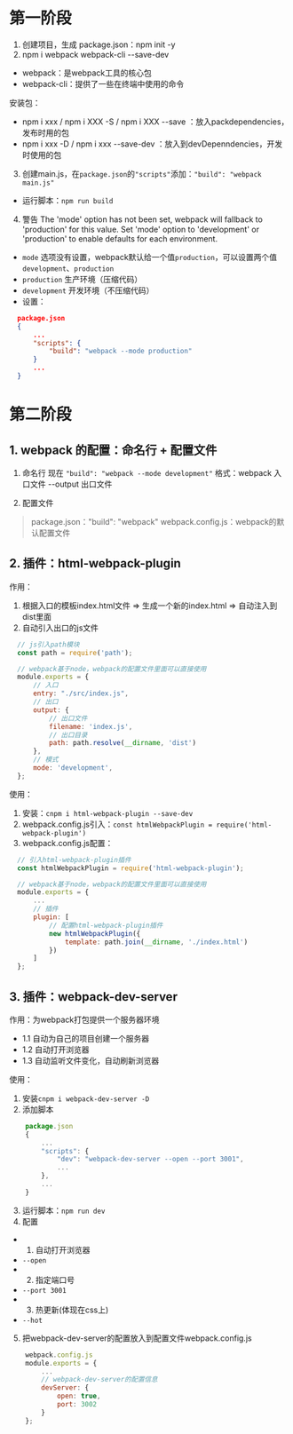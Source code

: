 # 第一阶段
1. 创建项目，生成 package.json：npm init -y
2. npm i webpack webpack-cli --save-dev
- webpack：是webpack工具的核心包
- webpack-cli：提供了一些在终端中使用的命令

安装包：
- npm i xxx  /  npm i XXX -S  /  npm i XXX --save ：放入packdependencies，发布时用的包
- npm i xxx -D  /  npm i xxx --save-dev ：放入到devDepenndencies，开发时使用的包

3. 创建main.js，在`package.json`的`"scripts"`添加：`"build": "webpack main.js"`
- 运行脚本：`npm run build`

4. 警告
The 'mode' option has not been set, webpack will fallback to 'production' for this value. Set 'mode' option to 'development' or 'production' to enable defaults for each environment.
- `mode` 选项没有设置，webpack默认给一个值`production`，可以设置两个值`development`、`production`
- `production` 生产环境（压缩代码）
- `development` 开发环境（不压缩代码）
- 设置：
```json
  package.json
  {
      ...
      "scripts": {
          "build": "webpack --mode production"
      }
      ...
  }
  ```

# 第二阶段

## 1. webpack 的配置：命名行 + 配置文件
1. 命名行
现在 `"build": "webpack --mode development"`
格式：webpack 入口文件 --output 出口文件

2. 配置文件
> package.json："build": "webpack"
> webpack.config.js：webpack的默认配置文件



## 2. 插件：html-webpack-plugin

作用：
1. 根据入口的模板index.html文件 => 生成一个新的index.html => 自动注入到dist里面
2. 自动引入出口的js文件
  ```js
    // js引入path模块
    const path = require('path');

    // webpack基于node，webpack的配置文件里面可以直接使用
    module.exports = {
        // 入口
        entry: "./src/index.js",
        // 出口
        output: {
            // 出口文件
            filename: 'index.js',
            // 出口目录
            path: path.resolve(__dirname, 'dist')
        },
        // 模式
        mode: 'development',
    };
  ```

使用：
1. 安装：`cnpm i html-webpack-plugin --save-dev`
2. webpack.config.js引入：`const htmlWebpackPlugin = require('html-webpack-plugin')`
3. webpack.config.js配置：
  ```js
    // 引入html-webpack-plugin插件
    const htmlWebpackPlugin = require('html-webpack-plugin');

    // webpack基于node，webpack的配置文件里面可以直接使用
    module.exports = {
        ...
        // 插件
        plugin: [
            // 配置html-webpack-plugin插件
            new htmlWebpackPlugin({
                template: path.join(__dirname, './index.html')
            })
        ]
    };
  ```


## 3. 插件：webpack-dev-server

作用：为webpack打包提供一个服务器环境

- 1.1 自动为自己的项目创建一个服务器
- 1.2 自动打开浏览器
- 1.3 自动监听文件变化，自动刷新浏览器

使用：
1. 安装`cnpm i webpack-dev-server -D`
2. 添加脚本
```js
    package.json
    {
        ...
        "scripts": {
            "dev": "webpack-dev-server --open --port 3001",
            ...
        },
        ...
    }
```
3. 运行脚本：`npm run dev`
4. 配置
  - 1. 自动打开浏览器
  -   `--open`
  - 2. 指定端口号
  -   `--port 3001`
  - 3. 热更新(体现在css上)
  -   `--hot`

5. 把webpack-dev-server的配置放入到配置文件webpack.config.js
```js
    webpack.config.js
    module.exports = {
        ...
        // webpack-dev-server的配置信息
        devServer: {
            open: true,
            port: 3002
        }
    };
```









